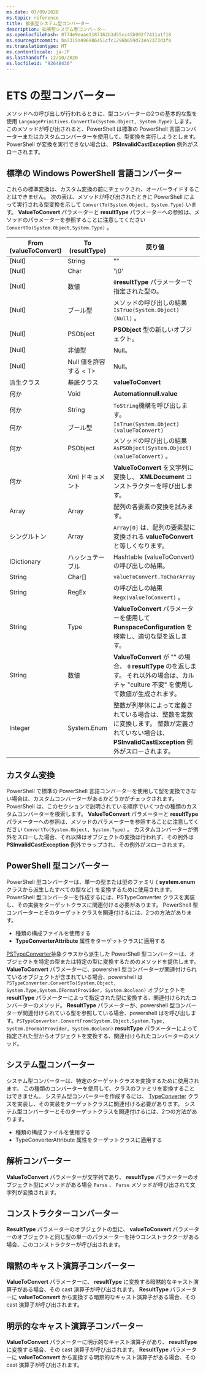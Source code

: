 ```yaml
---
ms.date: 07/09/2020
ms.topic: reference
title: 拡張型システム型コンバーター
description: 拡張型システム型コンバーター
ms.openlocfilehash: 0774e9eaae1187162b3d55cc45b902f7411a1f18
ms.sourcegitcommit: ba7315a496986451cfc1296b659d73ea2373d3f0
ms.translationtype: MT
ms.contentlocale: ja-JP
ms.lasthandoff: 12/10/2020
ms.locfileid: "92648430"
---
```

# <a name="ets-type-converters"></a>ETS の型コンバーター

メソッドへの呼び出しが行われるときに、型コンバーターの2つの基本的な型を使用 `LanguagePrimitives.ConvertTo(System.Object, System.Type)` します。 このメソッドが呼び出されると、PowerShell は標準の PowerShell 言語コンバーターまたはカスタムコンバーターを使用して、型変換を実行しようとします。 PowerShell が変換を実行できない場合は、 **PSInvalidCastException** 例外がスローされます。

## <a name="standard-windows-powershell-language-converters"></a>標準の Windows PowerShell 言語コンバーター

これらの標準変換は、カスタム変換の前にチェックされ、オーバーライドすることはできません。 次の表は、メソッドが呼び出されたときに PowerShell によって実行される型変換を示して `ConvertTo(System.Object, System.Type)` います。 **ValueToConvert** パラメーターと **resultType** パラメーターへの参照は、メソッドのパラメーターを参照することに注意してください `ConvertTo(System.Object,System.Type)` 。

| From (valueToConvert) |  To (resultType)  |                                                                               戻り値                                                                               |
| --------------------- | ----------------- | ------------------------------------------------------------------------------------------------------------------------------------------------------------------- |
| [Null]                  | String            | ""                                                                                                                                                                  |
| [Null]                  | Char              | '\0'                                                                                                                                                                |
| [Null]                  | 数値           | `0`**resultType** パラメーターで指定された型の。                                                                                                          |
| [Null]                  | ブール型           | メソッドの呼び出しの結果 `IsTrue(System.Object)(Null)` 。                                                                                                        |
| [Null]                  | PSObject          | **PSObject** 型の新しいオブジェクト。                                                                                                                                    |
| [Null]                  | 非値型    | Null。                                                                                                                                                               |
| [Null]                  | Null 値を許容する &lt; T&gt; | Null。                                                                                                                                                               |
| 派生クラス         | 基底クラス        | **valueToConvert**                                                                                                                                                  |
| 何か              | Void              | **Automationnull.value**                                                                                                                                            |
| 何か              | String            | `ToString`機構を呼び出します。                                                                                                                                         |
| 何か              | ブール型           | `IsTrue(System.Object) (valueToConvert)`                                                                                                                            |
| 何か              | PSObject          | メソッドの呼び出しの結果 `AsPSObject(System.Object) (valueToConvert)` 。                                                                                         |
| 何か              | Xml ドキュメント      | **ValueToConvert** を文字列に変換し、 **XMLDocument** コンストラクターを呼び出します。                                                                                      |
| Array                 | Array             | 配列の各要素の変換を試みます。                                                                                                                      |
| シングルトン             | Array             | `Array[0]` は、配列の要素型に変換される **valueToConvert** と等しくなります。                                                                            |
| IDictionary           | ハッシュテーブル        | Hashtable (valueToConvert) の呼び出しの結果。                                                                                                                       |
| String                | Char[]            | `valueToConvert.ToCharArray`                                                                                                                                        |
| String                | RegEx             | の呼び出しの結果 `Regx(valueToConvert)` 。                                                                                                                          |
| String                | Type              | **ValueToConvert** パラメーターを使用して **RunspaceConfiguration** を検索し、適切な型を返します。                                                 |
| String                | 数値           | **ValueToConvert** が "" の場合、 `0` **resultType** のを返します。 それ以外の場合は、カルチャ "culture 不変" を使用して数値が生成されます。                       |
| Integer               | System.Enum       | 整数が列挙体によって定義されている場合は、整数を定数に変換します。 整数が定義されていない場合は、 **PSInvalidCastException** 例外がスローされます。 |

## <a name="custom-conversions"></a>カスタム変換

PowerShell で標準の PowerShell 言語コンバーターを使用して型を変換できない場合は、カスタムコンバーターがあるかどうかがチェックされます。 PowerShell は、このセクションで説明されている順序でいくつかの種類のカスタムコンバーターを検索します。 **ValueToConvert** パラメーターと **resultType** パラメーターへの参照は、メソッドのパラメーターを参照することに注意してください `ConvertTo(System.Object, System.Type)` 。 カスタムコンバーターが例外をスローした場合、それ以降はオブジェクトの変換は行われず、その例外は **PSInvalidCastException** 例外でラップされ、その例外がスローされます。

## <a name="powershell-type-converter"></a>PowerShell 型コンバーター

PowerShell 型コンバーターは、単一の型または型のファミリ ( **system.enum** クラスから派生したすべての型など) を変換するために使用されます。 PowerShell 型コンバーターを作成するには、PSTypeConverter クラスを実装し、その実装をターゲットクラスに関連付ける必要があります。 PowerShell 型コンバーターとそのターゲットクラスを関連付けるには、2つの方法があります。

- 種類の構成ファイルを使用する
- **TypeConverterAttribute** 属性をターゲットクラスに適用する

[PSTypeConverter](/dotnet/api/system.management.automation.pstypeconverter)抽象クラスから派生した PowerShell 型コンバーターは、オブジェクトを特定の型または特定の型に変換するためのメソッドを提供します。 **ValueToConvert** パラメーターに、powershell 型コンバーターが関連付けられているオブジェクトが含まれている場合、powershell は`PSTypeConverter.ConvertTo(System.Object, System.Type,System.IFormatProvider, System.Boolean)`
オブジェクトを **resultType** パラメーターによって指定された型に変換する、関連付けられたコンバーターのメソッド。 **ResultType** パラメーターが、powershell 型コンバーターが関連付けられている型を参照している場合、powershell はを呼び出します。`PSTypeConverter.ConvertFrom(System.Object,System.Type, System.IFormatProvider, System.Boolean)`
**resultType** パラメーターによって指定された型からオブジェクトを変換する、関連付けられたコンバーターのメソッド。

## <a name="system-type-converter"></a>システム型コンバーター

システム型コンバーターは、特定のターゲットクラスを変換するために使用されます。 この種類のコンバーターを使用して、クラスのファミリを変換することはできません。 システム型コンバーターを作成するには、 [TypeConverter](/dotnet/api/system.management.automation.runspaces.typedata.typeconverter#System_Management_Automation_Runspaces_TypeData_TypeConverter) クラスを実装し、その実装をターゲットクラスに関連付ける必要があります。 システム型コンバーターとそのターゲットクラスを関連付けるには、2つの方法があります。

- 種類の構成ファイルを使用する
- TypeConverterAttribute 属性をターゲットクラスに適用する

## <a name="parse-converter"></a>解析コンバーター

**ValueToConvert** パラメーターが文字列であり、 **resultType** パラメーターのオブジェクト型にメソッドがある場合 `Parse` 、 `Parse` メソッドが呼び出されて文字列が変換されます。

## <a name="constructor-converter"></a>コンストラクターコンバーター

**ResultType** パラメーターのオブジェクトの型に、 **valueToConvert** パラメーターのオブジェクトと同じ型の単一のパラメーターを持つコンストラクターがある場合、このコンストラクターが呼び出されます。

## <a name="implicit-cast-operator-converter"></a>暗黙のキャスト演算子コンバーター

**ValueToConvert** パラメーターに、 **resultType** に変換する暗黙的なキャスト演算子がある場合、その cast 演算子が呼び出されます。 **ResultType** パラメーターに **valueToConvert** から変換する暗黙的なキャスト演算子がある場合、その cast 演算子が呼び出されます。

## <a name="explicit-cast-operator-converter"></a>明示的なキャスト演算子コンバーター

**ValueToConvert** パラメーターに明示的なキャスト演算子があり、 **resultType** に変換する場合、その cast 演算子が呼び出されます。 **ResultType** パラメーターに **valueToConvert** から変換する明示的なキャスト演算子がある場合、その cast 演算子が呼び出されます。
